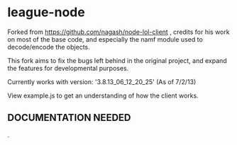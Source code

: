 league-node
===============

Forked from https://github.com/nagash/node-lol-client , credits for his work on most of the base code, and especially the namf module used to decode/encode the objects.

This fork aims to fix the bugs left behind in the original project, and expand the features for developmental purposes.

Currently works with version: '3.8.13_06_12_20_25' (As of 7/2/13)

View example.js to get an understanding of how the client works.

DOCUMENTATION NEEDED
--------------------
.
